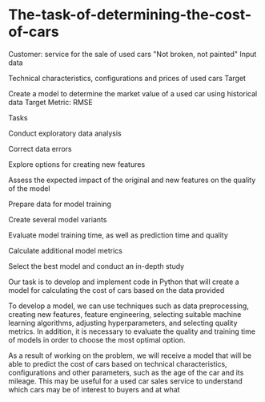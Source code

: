 # The-task-of-determining-the-cost-of-cars  

Customer: service for the sale of used cars "Not broken, not painted"
Input data

Technical characteristics, configurations and prices of used cars
Target

Create a model to determine the market value of a used car using historical data
Target Metric: RMSE

Tasks

Conduct exploratory data analysis

Correct data errors

Explore options for creating new features

Assess the expected impact of the original and new features on the quality of the model

Prepare data for model training

Create several model variants

Evaluate model training time, as well as prediction time and quality

Calculate additional model metrics

Select the best model and conduct an in-depth study

Our task is to develop and implement code in Python that will create a model for calculating the cost of cars based on the data provided

To develop a model, we can use techniques such as data preprocessing, creating new features, feature engineering, selecting suitable machine learning algorithms, adjusting hyperparameters, and selecting quality metrics. In addition, it is necessary to evaluate the quality and training time of models in order to choose the most optimal option.

As a result of working on the problem, we will receive a model that will be able to predict the cost of cars based on technical characteristics, configurations and other parameters, such as the age of the car and its mileage. This may be useful for a used car sales service to understand which cars may be of interest to buyers and at what
